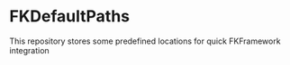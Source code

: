 # FKDefaultPaths
This repository stores some predefined locations for quick FKFramework integration
